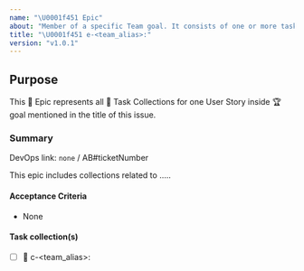 ```yaml
---
name: "\U0001f451 Epic"
about: "Member of a specific Team goal. It consists of one or more task-collections"
title: "\U0001f451 e-<team_alias>:"
version: "v1.0.1"
---
```


## Purpose

This :crown: Epic represents all :card_index: Task Collections for one User Story inside :trophy: goal mentioned in the title of this issue.

### Summary

DevOps link: `none` / AB#ticketNumber

This epic includes collections related to ..... <!-- Summarise overall reason/goal for epic -->

#### Acceptance Criteria

- None

#### Task collection(s)
<!--
Copy/paste value in next line to add more collections in this list:
- [ ] :card_index: c-<team_alias>:
 -->

- [ ] :card_index: c-<team_alias>:
